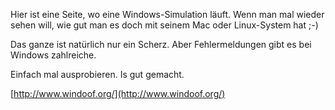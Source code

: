 <!--
.. title: Windoof
.. slug: 135-windoof
.. date: 2007-06-04 15:24:57
.. tags: Internet,Windows
.. description: 
.. type: text
-->

Hier ist eine Seite, wo eine Windows-Simulation läuft.
Wenn man mal wieder sehen will, wie gut man es doch mit seinem Mac oder Linux-System hat ;-)
<!-- TEASER_END -->

Das ganze ist natürlich nur ein Scherz.
Aber Fehlermeldungen gibt es bei Windows zahlreiche.

Einfach mal ausprobieren.
Is gut gemacht.

[http://www.windoof.org/](http://www.windoof.org/)
